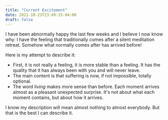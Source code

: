 ```yaml
---
title: "Current Excitement"
date: 2021-10-23T23:49:15-04:00
draft: false
---
```


I have been abnormally happy the last few weeks and I believe I now know why: I have the feeling that traditionally comes after a silent meditation retreat. Somehow what normally comes after has arrived before!

Here is my attempt to describe it:

- First, it is not really a feeling, it is more stable than a feeling. It has the quality that it has always been with you and will never leave.
- The main content is that suffering is now, if not impossible, totally optional.
- The word *living* makes more sense than before. Each moment arrives almost as a pleasant unexpected surprise. It's not about what each moment contains, but about how it arrives.

I know my description will mean almost nothing to almost everybody. But that is the best I can describe it.

